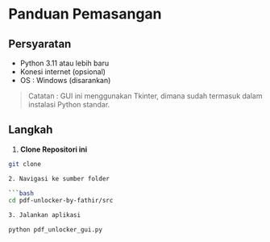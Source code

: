 # Panduan Pemasangan

## Persyaratan

- Python 3.11 atau lebih baru
- Konesi internet (opsional)
- OS : Windows (disarankan)

> Catatan : GUI ini menggunakan Tkinter, dimana sudah termasuk dalam instalasi Python standar.

## Langkah

1. **Clone Repositori ini**

```bash
git clone 

2. Navigasi ke sumber folder

```bash
cd pdf-unlocker-by-fathir/src

3. Jalankan aplikasi

python pdf_unlocker_gui.py
